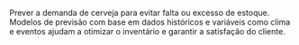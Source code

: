 Prever a demanda de cerveja para evitar falta ou excesso de estoque. Modelos de previsão com base em dados históricos e variáveis como clima e eventos ajudam a otimizar o inventário e garantir a satisfação do cliente.  
